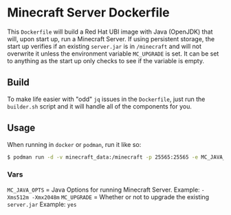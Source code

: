 # Minecraft Server Dockerfile

This `Dockerfile` will build a Red Hat UBI image with Java (OpenJDK) that will, upon start up, run a Minecraft Server. If using persistent storage, the start up verifies if an existing `server.jar` is in `/minecraft` and will not overwrite it unless the environment variable `MC_UPGRADE` is set. It can be set to anything as the start up only checks to see if the variable is empty.

## Build
To make life easier with "odd" `jq` issues in the `Dockerfile`, just run the `builder.sh` script and it will handle all of the components for you.

## Usage
When running in `docker` or `podman`, run it like so:

```sh
$ podman run -d -v minecraft_data:/minecraft -p 25565:25565 -e MC_JAVA_OPTS="-Xms512m -Xmx2048m" quay.io/kywa/minecraft-server:latest
```

### Vars
`MC_JAVA_OPTS` = Java Options for running Minecraft Server. Example: `-Xms512m -Xmx2048m`
`MC_UPGRADE` = Whether or not to upgrade the existing `server.jar` Example: `yes`

